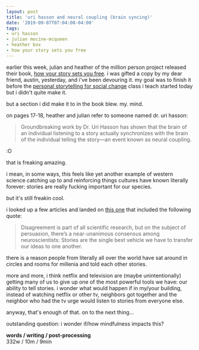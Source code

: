 ```yaml
---
layout: post
title: 'uri hasson and neural coupling (brain syncing)'
date: '2019-09-07T07:04:00-04:00'
tags:
- uri hasson
- julian mocine-mcqueen
- heather box
- how your story sets you free
--- 
```



earlier this week, julian and heather of the million person project released their book, [how your story sets you free](http://www.millionpersonproject.org/how-your-story-sets-you-free). i was gifted a copy by my dear friend, austin, yesterday, and i've been devouring it. my goal was to finish it before the [personal storytelling for social change](https://www.podcastgarage.org/events/personal-storytelling-for-social-change-zrj3n) class i teach started today but i didn't quite make it. 

but a section i did make it to in the book blew. my. mind. 

on pages 17-18, heather and julian refer to someone named dr. uri hasson: 

> Groundbreaking work by Dr. Uri Hasson has shown that the brain of an individual listening to a story actually synchronizes with the brain of the individual telling the story—an event known as neural coupling.

:O 

that is freaking amazing. 

i mean, in some ways, this feels like yet another example of western science catching up to and reinforcing things cultures have known literally forever: stories are really fucking important for our species. 

but it's still freakin cool. 

i looked up a few articles and landed on [this one](https://qz.com/work/1298571/stories-literally-put-our-brain-waves-in-sync/) that included the following quote:

> Disagreement is part of all scientific research, but on the subject of persuasion, there’s a near-unanimous consensus among neuroscientists: Stories are the single best vehicle we have to transfer our ideas to one another.

there is a reason people from literally all over the world have sat around in circles and rooms for millenia and told each other stories. 

more and more, i think netflix and television are (maybe unintentionally) getting many of us to give up one of the most powerful tools we have: our ability to tell stories. i wonder what would happen if in my/your building, instead of watching netflix or other tv, neighbors got together and the neighbor who had the tv urge would listen to stories from everyone else. 

anyway, that's enough of that. on to the next thing...

outstanding question: i wonder if/how mindfulness impacts this? 

<!-- hyperlink bank -->


<!-- &#042; = asterisk -->
<!-- &#039; = single quote '-->

**words / writing / post-processing**  
332w / 10m / 9min 